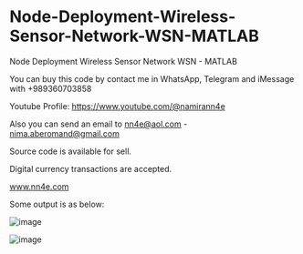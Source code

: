 # Node-Deployment-Wireless-Sensor-Network-WSN-MATLAB
Node Deployment Wireless Sensor Network WSN - MATLAB

You can buy this code by contact me in WhatsApp, Telegram and iMessage with +989360703858

Youtube Profile: https://www.youtube.com/@namirann4e

Also you can send an email to nn4e@aol.com - nima.aberomand@gmail.com

Source code is available for sell.

Digital currency transactions are accepted.

www.nn4e.com

Some output is as below:

![image](https://github.com/user-attachments/assets/b7ee8304-e90e-42c9-a2e8-29902fd45e32)

![image](https://github.com/user-attachments/assets/6fecdc45-588f-4c06-b47f-c42f5b40c32f)
